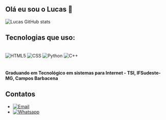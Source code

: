 
## Olá eu sou o Lucas 👋



![Lucas GitHub stats](https://github-readme-stats.vercel.app/api?username=lucasdavi114&show_icons=true&theme=tokyonight)

## Tecnologias que uso:

<div><br>
    <img align="center" alt="HTML5" src = "https://img.shields.io/badge/HTML5-E34F26?style=for-the-badge&logo=html5&logoColor=white"/>
    <img align="center" alt="CSS" src = "https://img.shields.io/badge/CSS3-1572B6?style=for-the-badge&logo=css3&logoColor=white"/>
    <img align="center" alt="Python" src = "https://img.shields.io/badge/Python-14354C?style=for-the-badge&logo=python&logoColor=white"/>
    <img align="center" alt="C++" src = "https://img.shields.io/badge/C%2B%2B-00599C?style=for-the-badge&logo=c%2B%2B&logoColor=white"/>
</div><br>

#### Graduando em Tecnológico em sistemas para Internet - TSI, IFSudeste-MG, Campos Barbacena

## Contatos
 - [![Email](https://img.shields.io/badge/Gmail-D14836?style=for-the-badge&logo=gmail&logoColor=white)](Lucasdaviribeiro46@gmail.com)
 - [![Whatsapp](https://img.shields.io/badge/WhatsApp-25D366?style=for-the-badge&logo=whatsapp&logoColor=white)]((32)988431074)
